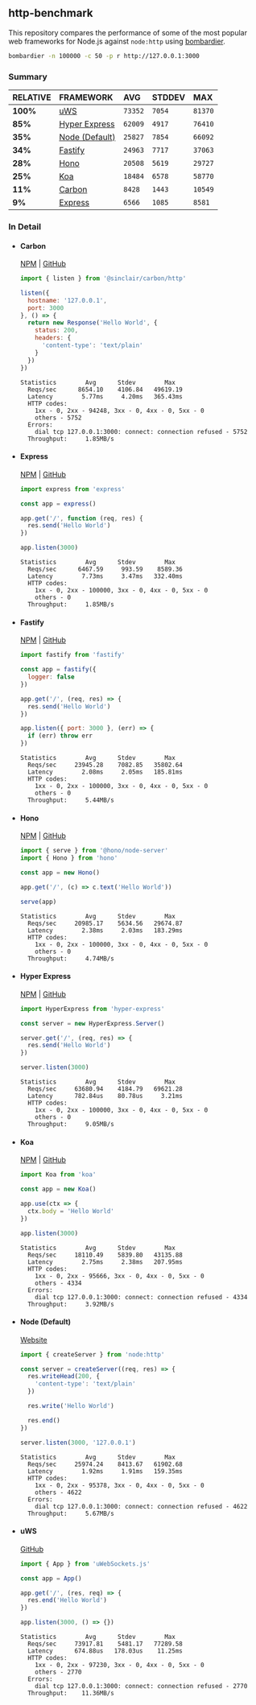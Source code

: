 ## http-benchmark

This repository compares the performance of some of the most popular web frameworks for Node.js against `node:http` using [bombardier](https://github.com/codesenberg/bombardier).

```bash
bombardier -n 100000 -c 50 -p r http://127.0.0.1:3000
```

### Summary

| RELATIVE | FRAMEWORK | AVG | STDDEV | MAX |
| :--- | :--- | :--- | :--- | :--- |
| **100%** | [uWS](#uws) | `73352` | `7054` | `81370` |
| **85%** | [Hyper Express](#hyper-express) | `62009` | `4917` | `76410` |
| **35%** | [Node (Default)](#node-default) | `25827` | `7854` | `66092` |
| **34%** | [Fastify](#fastify) | `24963` | `7717` | `37063` |
| **28%** | [Hono](#hono) | `20508` | `5619` | `29727` |
| **25%** | [Koa](#koa) | `18484` | `6578` | `58770` |
| **11%** | [Carbon](#carbon) | `8428` | `1443` | `10549` |
| **9%** | [Express](#express) | `6566` | `1085` | `8581` |


### In Detail

- #### Carbon
  [NPM](https://npmjs.com/@sinclair/carbon) | [GitHub](https://github.com/sinclairzx81/carbon)
  ```js
  import { listen } from '@sinclair/carbon/http'

  listen({
    hostname: '127.0.0.1',
    port: 3000
  }, () => {
    return new Response('Hello World', {
      status: 200,
      headers: {
        'content-type': 'text/plain'
      }
    })
  })
  ```

  ```
  Statistics        Avg      Stdev        Max
    Reqs/sec      8654.10    4106.84   49619.19
    Latency        5.77ms     4.20ms   365.43ms
    HTTP codes:
      1xx - 0, 2xx - 94248, 3xx - 0, 4xx - 0, 5xx - 0
      others - 5752
    Errors:
      dial tcp 127.0.0.1:3000: connect: connection refused - 5752
    Throughput:     1.85MB/s
  ```

- #### Express
  [NPM](https://npmjs.com/express) | [GitHub](https://github.com/expressjs/express)
  ```js
  import express from 'express'

  const app = express()

  app.get('/', function (req, res) {
    res.send('Hello World')
  })

  app.listen(3000)
  ```

  ```
  Statistics        Avg      Stdev        Max
    Reqs/sec      6467.59     993.59    8589.36
    Latency        7.73ms     3.47ms   332.40ms
    HTTP codes:
      1xx - 0, 2xx - 100000, 3xx - 0, 4xx - 0, 5xx - 0
      others - 0
    Throughput:     1.85MB/s
  ```

- #### Fastify
  [NPM](https://npmjs.com/fastify) | [GitHub](https://github.com/fastify/fastify)
  ```js
  import fastify from 'fastify'

  const app = fastify({
    logger: false
  })

  app.get('/', (req, res) => {
    res.send('Hello World')
  })

  app.listen({ port: 3000 }, (err) => {
    if (err) throw err
  })
  ```

  ```
  Statistics        Avg      Stdev        Max
    Reqs/sec     23945.28    7082.85   35802.64
    Latency        2.08ms     2.05ms   185.81ms
    HTTP codes:
      1xx - 0, 2xx - 100000, 3xx - 0, 4xx - 0, 5xx - 0
      others - 0
    Throughput:     5.44MB/s
  ```

- #### Hono
  [NPM](https://npmjs.com/hono) | [GitHub](https://github.com/honojs/hono)
  ```js
  import { serve } from '@hono/node-server'
  import { Hono } from 'hono'

  const app = new Hono()

  app.get('/', (c) => c.text('Hello World'))

  serve(app)
  ```

  ```
  Statistics        Avg      Stdev        Max
    Reqs/sec     20985.17    5634.56   29674.87
    Latency        2.38ms     2.03ms   183.29ms
    HTTP codes:
      1xx - 0, 2xx - 100000, 3xx - 0, 4xx - 0, 5xx - 0
      others - 0
    Throughput:     4.74MB/s
  ```

- #### Hyper Express
  [NPM](https://npmjs.com/hyper-express) | [GitHub](https://github.com/kartikk221/hyper-express)
  ```js
  import HyperExpress from 'hyper-express'

  const server = new HyperExpress.Server()

  server.get('/', (req, res) => {
    res.send('Hello World')
  })

  server.listen(3000)
  ```

  ```
  Statistics        Avg      Stdev        Max
    Reqs/sec     63680.94    4184.79   69621.28
    Latency      782.84us    80.78us     3.21ms
    HTTP codes:
      1xx - 0, 2xx - 100000, 3xx - 0, 4xx - 0, 5xx - 0
      others - 0
    Throughput:     9.05MB/s
  ```

- #### Koa
  [NPM](https://npmjs.com/koa) | [GitHub](https://github.com/koajs/koa)
  ```js
  import Koa from 'koa'

  const app = new Koa()

  app.use(ctx => {
    ctx.body = 'Hello World'
  })

  app.listen(3000)
  ```

  ```
  Statistics        Avg      Stdev        Max
    Reqs/sec     18110.49    5839.80   43135.88
    Latency        2.75ms     2.38ms   207.95ms
    HTTP codes:
      1xx - 0, 2xx - 95666, 3xx - 0, 4xx - 0, 5xx - 0
      others - 4334
    Errors:
      dial tcp 127.0.0.1:3000: connect: connection refused - 4334
    Throughput:     3.92MB/s
  ```

- #### Node (Default)
  [Website](https://nodejs.org/api/http.html)
  ```js
  import { createServer } from 'node:http'

  const server = createServer((req, res) => {
    res.writeHead(200, {
      'content-type': 'text/plain'
    })

    res.write('Hello World')

    res.end()
  })

  server.listen(3000, '127.0.0.1')
  ```

  ```
  Statistics        Avg      Stdev        Max
    Reqs/sec     25974.24    8413.67   61902.68
    Latency        1.92ms     1.91ms   159.35ms
    HTTP codes:
      1xx - 0, 2xx - 95378, 3xx - 0, 4xx - 0, 5xx - 0
      others - 4622
    Errors:
      dial tcp 127.0.0.1:3000: connect: connection refused - 4622
    Throughput:     5.67MB/s
  ```

- #### uWS
  [GitHub](https://github.com/uNetworking/uWebSockets.js)
  ```js
  import { App } from 'uWebSockets.js'

  const app = App()

  app.get('/', (res, req) => {
    res.end('Hello World')
  })

  app.listen(3000, () => {})
  ```

  ```
  Statistics        Avg      Stdev        Max
    Reqs/sec     73917.81    5481.17   77289.58
    Latency      674.88us   178.03us    11.25ms
    HTTP codes:
      1xx - 0, 2xx - 97230, 3xx - 0, 4xx - 0, 5xx - 0
      others - 2770
    Errors:
      dial tcp 127.0.0.1:3000: connect: connection refused - 2770
    Throughput:    11.36MB/s
  ```


